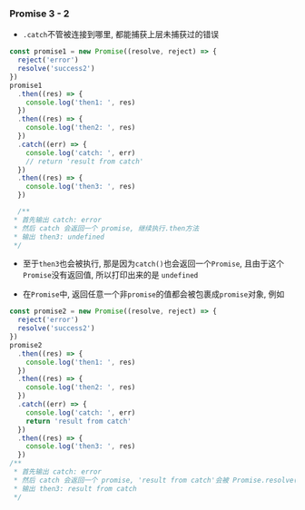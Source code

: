 ### Promise 3 - 2
- `.catch`不管被连接到哪里, 都能捕获上层未捕获过的错误

```js
const promise1 = new Promise((resolve, reject) => {
  reject('error')
  resolve('success2')
})
promise1
  .then((res) => {
    console.log('then1: ', res)
  })
  .then((res) => {
    console.log('then2: ', res)
  })
  .catch((err) => {
    console.log('catch: ', err)
    // return 'result from catch'
  })
  .then((res) => {
    console.log('then3: ', res)
  })

  /**
 * 首先输出 catch: error
 * 然后 catch 会返回一个 promise, 继续执行.then方法
 * 输出 then3: undefined
 */
```
- 至于`then3`也会被执行, 那是因为`catch()`也会返回一个`Promise`, 且由于这个`Promise`没有返回值, 所以打印出来的是 `undefined`


- 在`Promise`中, 返回任意一个非`promise`的值都会被包裹成`promise`对象, 例如
```js
const promise2 = new Promise((resolve, reject) => {
  reject('error')
  resolve('success2')
})
promise2
  .then((res) => {
    console.log('then1: ', res)
  })
  .then((res) => {
    console.log('then2: ', res)
  })
  .catch((err) => {
    console.log('catch: ', err)
    return 'result from catch'
  })
  .then((res) => {
    console.log('then3: ', res)
  })
/**
 * 首先输出 catch: error
 * 然后 catch 会返回一个 promise, 'result from catch'会被 Promise.resolve() 包裹  继续执行.then方法
 * 输出 then3: result from catch
 */
```